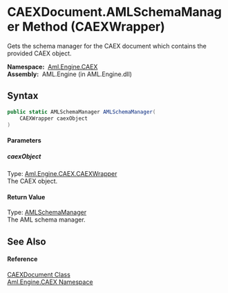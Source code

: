 CAEXDocument.AMLSchemaManager Method (CAEXWrapper)
==================================================
Gets the schema manager for the CAEX document which contains the provided CAEX object.

  **Namespace:**  [Aml.Engine.CAEX][1]  
  **Assembly:**  AML.Engine (in AML.Engine.dll)

Syntax
------

```csharp
public static AMLSchemaManager AMLSchemaManager(
	CAEXWrapper caexObject
)
```

#### Parameters

##### *caexObject*
Type: [Aml.Engine.CAEX.CAEXWrapper][2]  
The CAEX object.

#### Return Value
Type: [AMLSchemaManager][3]  
The AML schema manager.

See Also
--------

#### Reference
[CAEXDocument Class][4]  
[Aml.Engine.CAEX Namespace][1]  

[1]: ../README.md
[2]: ../CAEXWrapper/README.md
[3]: ../../Aml.Engine.Schema/AMLSchemaManager/README.md
[4]: README.md
[5]: https://www.automationml.org
[6]: ../../icons/logoShade.png